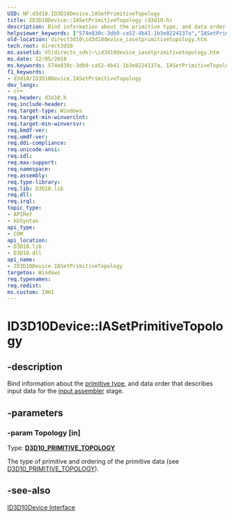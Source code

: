 ```yaml
---
UID: NF:d3d10.ID3D10Device.IASetPrimitiveTopology
title: ID3D10Device::IASetPrimitiveTopology (d3d10.h)
description: Bind information about the primitive type, and data order that describes input data for the input assembler stage.helpviewer_keywords: ["574e830c-3db9-ca52-4b41-1b3e8224137a","IASetPrimitiveTopology","IASetPrimitiveTopology method [Direct3D 10]","IASetPrimitiveTopology method [Direct3D 10]","ID3D10Device interface","ID3D10Device interface [Direct3D 10]","IASetPrimitiveTopology method","ID3D10Device.IASetPrimitiveTopology","ID3D10Device::IASetPrimitiveTopology","d3d10/ID3D10Device::IASetPrimitiveTopology","direct3d10.id3d10device_iasetprimitivetopology"]
old-location: direct3d10\id3d10device_iasetprimitivetopology.htm
tech.root: direct3d10
ms.assetid: VS|directx_sdk|~\id3d10device_iasetprimitivetopology.htm
ms.date: 12/05/2018
ms.keywords: 574e830c-3db9-ca52-4b41-1b3e8224137a, IASetPrimitiveTopology, IASetPrimitiveTopology method [Direct3D 10], IASetPrimitiveTopology method [Direct3D 10],ID3D10Device interface, ID3D10Device interface [Direct3D 10],IASetPrimitiveTopology method, ID3D10Device.IASetPrimitiveTopology, ID3D10Device::IASetPrimitiveTopology, d3d10/ID3D10Device::IASetPrimitiveTopology, direct3d10.id3d10device_iasetprimitivetopology
f1_keywords:
- d3d10/ID3D10Device.IASetPrimitiveTopology
dev_langs:
- c++
req.header: d3d10.h
req.include-header: 
req.target-type: Windows
req.target-min-winverclnt: 
req.target-min-winversvr: 
req.kmdf-ver: 
req.umdf-ver: 
req.ddi-compliance: 
req.unicode-ansi: 
req.idl: 
req.max-support: 
req.namespace: 
req.assembly: 
req.type-library: 
req.lib: D3D10.lib
req.dll: 
req.irql: 
topic_type:
- APIRef
- kbSyntax
api_type:
- COM
api_location:
- D3D10.lib
- D3D10.dll
api_name:
- ID3D10Device.IASetPrimitiveTopology
targetos: Windows
req.typenames: 
req.redist: 
ms.custom: 19H1
---
```


# ID3D10Device::IASetPrimitiveTopology


## -description


Bind information about the <a href="https://docs.microsoft.com/windows/desktop/direct3d11/d3d10-graphics-programming-guide-primitive-topologies">primitive type</a>, and data order that describes input data for the <a href="https://docs.microsoft.com/windows/desktop/direct3d11/d3d10-graphics-programming-guide-input-assembler-stage">input assembler</a> stage.


## -parameters




### -param Topology [in]

Type: <b><a href="https://docs.microsoft.com/previous-versions/windows/desktop/legacy/bb205334(v=vs.85)">D3D10_PRIMITIVE_TOPOLOGY</a></b>

The type of primitive and ordering of the primitive data (see <a href="https://docs.microsoft.com/previous-versions/windows/desktop/legacy/bb205334(v=vs.85)">D3D10_PRIMITIVE_TOPOLOGY</a>).


## -see-also




<a href="https://docs.microsoft.com/windows/desktop/api/d3d10/nn-d3d10-id3d10device">ID3D10Device Interface</a>
 

 

